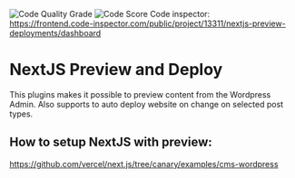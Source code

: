 ![Code Quality Grade](https://www.code-inspector.com/project/13311/score/svg)
![Code Score](https://www.code-inspector.com/project/13311/status/svg)
Code inspector: https://frontend.code-inspector.com/public/project/13311/nextjs-preview-deployments/dashboard

# NextJS Preview and Deploy
This plugins makes it possible to preview content from the Wordpress Admin.
Also supports to auto deploy website on change on selected post types.

## How to setup NextJS with preview:
https://github.com/vercel/next.js/tree/canary/examples/cms-wordpress


